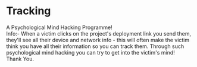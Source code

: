# Tracking
A Psychological Mind Hacking Programme!
<br>
Info:- When a victim clicks on the project's deployment link you send them, they'll see all their device and network info - this will often make the victim think you have all their information so you can track them. Through such psychological mind hacking you can try to get into the victim's mind!
<br>
Thank You.
